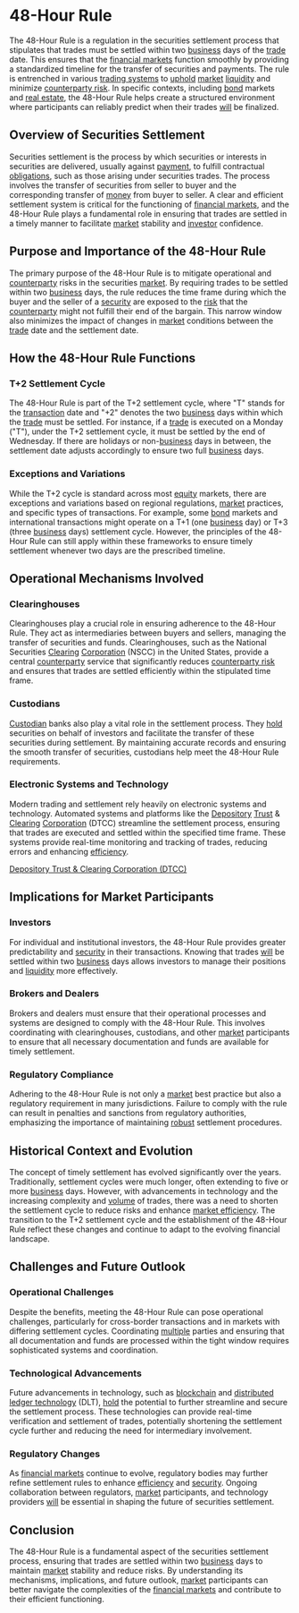 # 48-Hour Rule

The 48-Hour Rule is a regulation in the securities settlement process that stipulates that trades must be settled within two [business](../b/business.md) days of the [trade](../t/trade.md) date. This ensures that the [financial markets](../f/financial_market.md) function smoothly by providing a standardized timeline for the transfer of securities and payments. The rule is entrenched in various [trading systems](../t/trading_systems.md) to [uphold](../u/uphold.md) [market](../m/market.md) [liquidity](../l/liquidity.md) and minimize [counterparty risk](../c/counterparty_risk.md). In specific contexts, including [bond](../b/bond.md) markets and [real estate](../r/real_estate.md), the 48-Hour Rule helps create a structured environment where participants can reliably predict when their trades [will](../w/will.md) be finalized.

## Overview of Securities Settlement

Securities settlement is the process by which securities or interests in securities are delivered, usually against [payment](../p/payment.md), to fulfill contractual [obligations](../o/obligation.md), such as those arising under securities trades. The process involves the transfer of securities from seller to buyer and the corresponding transfer of [money](../m/money.md) from buyer to seller. A clear and efficient settlement system is critical for the functioning of [financial markets](../f/financial_market.md), and the 48-Hour Rule plays a fundamental role in ensuring that trades are settled in a timely manner to facilitate [market](../m/market.md) stability and [investor](../i/investor.md) confidence.

## Purpose and Importance of the 48-Hour Rule

The primary purpose of the 48-Hour Rule is to mitigate operational and [counterparty](../c/counterparty.md) risks in the securities [market](../m/market.md). By requiring trades to be settled within two [business](../b/business.md) days, the rule reduces the time frame during which the buyer and the seller of a [security](../s/security.md) are exposed to the [risk](../r/risk.md) that the [counterparty](../c/counterparty.md) might not fulfill their end of the bargain. This narrow window also minimizes the impact of changes in [market](../m/market.md) conditions between the [trade](../t/trade.md) date and the settlement date.

## How the 48-Hour Rule Functions

### T+2 Settlement Cycle

The 48-Hour Rule is part of the T+2 settlement cycle, where "T" stands for the [transaction](../t/transaction.md) date and "+2" denotes the two [business](../b/business.md) days within which the [trade](../t/trade.md) must be settled. For instance, if a [trade](../t/trade.md) is executed on a Monday ("T"), under the T+2 settlement cycle, it must be settled by the end of Wednesday. If there are holidays or non-[business](../b/business.md) days in between, the settlement date adjusts accordingly to ensure two full [business](../b/business.md) days.

### Exceptions and Variations

While the T+2 cycle is standard across most [equity](../e/equity.md) markets, there are exceptions and variations based on regional regulations, [market](../m/market.md) practices, and specific types of transactions. For example, some [bond](../b/bond.md) markets and international transactions might operate on a T+1 (one [business](../b/business.md) day) or T+3 (three [business](../b/business.md) days) settlement cycle. However, the principles of the 48-Hour Rule can still apply within these frameworks to ensure timely settlement whenever two days are the prescribed timeline.

## Operational Mechanisms Involved

### Clearinghouses

Clearinghouses play a crucial role in ensuring adherence to the 48-Hour Rule. They act as intermediaries between buyers and sellers, managing the transfer of securities and funds. Clearinghouses, such as the National Securities [Clearing](../c/clearing.md) [Corporation](../c/corporation.md) (NSCC) in the United States, provide a central [counterparty](../c/counterparty.md) service that significantly reduces [counterparty risk](../c/counterparty_risk.md) and ensures that trades are settled efficiently within the stipulated time frame.

### Custodians

[Custodian](../c/custodian.md) banks also play a vital role in the settlement process. They [hold](../h/hold.md) securities on behalf of investors and facilitate the transfer of these securities during settlement. By maintaining accurate records and ensuring the smooth transfer of securities, custodians help meet the 48-Hour Rule requirements.

### Electronic Systems and Technology

Modern trading and settlement rely heavily on electronic systems and technology. Automated systems and platforms like the [Depository](../d/depository.md) [Trust](../t/trust.md) & [Clearing](../c/clearing.md) [Corporation](../c/corporation.md) (DTCC) streamline the settlement process, ensuring that trades are executed and settled within the specified time frame. These systems provide real-time monitoring and tracking of trades, reducing errors and enhancing [efficiency](../e/efficiency.md).

[Depository Trust & Clearing Corporation (DTCC)](https://www.dtcc.com/)

## Implications for Market Participants

### Investors

For individual and institutional investors, the 48-Hour Rule provides greater predictability and [security](../s/security.md) in their transactions. Knowing that trades [will](../w/will.md) be settled within two [business](../b/business.md) days allows investors to manage their positions and [liquidity](../l/liquidity.md) more effectively.

### Brokers and Dealers

Brokers and dealers must ensure that their operational processes and systems are designed to comply with the 48-Hour Rule. This involves coordinating with clearinghouses, custodians, and other [market](../m/market.md) participants to ensure that all necessary documentation and funds are available for timely settlement.

### Regulatory Compliance

Adhering to the 48-Hour Rule is not only a [market](../m/market.md) best practice but also a regulatory requirement in many jurisdictions. Failure to comply with the rule can result in penalties and sanctions from regulatory authorities, emphasizing the importance of maintaining [robust](../r/robust.md) settlement procedures.

## Historical Context and Evolution

The concept of timely settlement has evolved significantly over the years. Traditionally, settlement cycles were much longer, often extending to five or more [business](../b/business.md) days. However, with advancements in technology and the increasing complexity and [volume](../v/volume.md) of trades, there was a need to shorten the settlement cycle to reduce risks and enhance [market efficiency](../m/market_efficiency.md). The transition to the T+2 settlement cycle and the establishment of the 48-Hour Rule reflect these changes and continue to adapt to the evolving financial landscape.

## Challenges and Future Outlook

### Operational Challenges

Despite the benefits, meeting the 48-Hour Rule can pose operational challenges, particularly for cross-border transactions and in markets with differing settlement cycles. Coordinating [multiple](../m/multiple.md) parties and ensuring that all documentation and funds are processed within the tight window requires sophisticated systems and coordination.

### Technological Advancements

Future advancements in technology, such as [blockchain](../b/blockchain_in_trading.md) and [distributed ledger technology](../d/distributed_ledger_technology.md) (DLT), [hold](../h/hold.md) the potential to further streamline and secure the settlement process. These technologies can provide real-time verification and settlement of trades, potentially shortening the settlement cycle further and reducing the need for intermediary involvement.

### Regulatory Changes

As [financial markets](../f/financial_market.md) continue to evolve, regulatory bodies may further refine settlement rules to enhance [efficiency](../e/efficiency.md) and [security](../s/security.md). Ongoing collaboration between regulators, [market](../m/market.md) participants, and technology providers [will](../w/will.md) be essential in shaping the future of securities settlement.

## Conclusion

The 48-Hour Rule is a fundamental aspect of the securities settlement process, ensuring that trades are settled within two [business](../b/business.md) days to maintain [market](../m/market.md) stability and reduce risks. By understanding its mechanisms, implications, and future outlook, [market](../m/market.md) participants can better navigate the complexities of the [financial markets](../f/financial_market.md) and contribute to their efficient functioning.